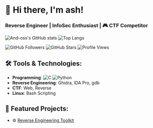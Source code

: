 # 👋 Hi there, I'm ash!
### Reverse Engineer | InfoSec Enthusiast | 🎮 CTF Competitor

![And-oss's GitHub stats](https://github-readme-stats.vercel.app/api?username=And-oss&show_icons=true&theme=radical)
![Top Langs](https://github-readme-stats.vercel.app/api/top-langs/?username=And-oss&layout=compact&theme=radical)

![GitHub Followers](https://img.shields.io/github/followers/And-oss?style=social)
![GitHub Stars](https://img.shields.io/github/stars/And-oss?style=social)
![Profile Views](https://komarev.com/ghpvc/?username=And-oss&color=brightgreen)

## 🛠️ Tools & Technologies:
- **Programming**: ![C](https://img.shields.io/badge/-C-05122A?style=flat&logo=c) ![Python](https://img.shields.io/badge/-Python-05122A?style=flat&logo=python)
- **Reverse Engineering**: Ghidra, IDA Pro, gdb
- **CTF**: Web, Reverse
- **Linux**: Bash Scripting

## 🧩 Featured Projects:
- ⚙️ [Reverse Engineering Toolkit](https://github.com/And-oss/reverse-toolkit)
